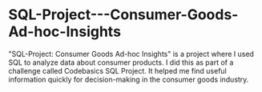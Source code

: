 # SQL-Project---Consumer-Goods-Ad-hoc-Insights
"SQL-Project: Consumer Goods Ad-hoc Insights" is a project where I used SQL to analyze data about consumer products. I did this as part of a challenge called Codebasics SQL Project. It helped me find useful information quickly for decision-making in the consumer goods industry.
